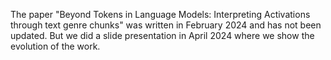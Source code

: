 The paper "Beyond Tokens in Language Models: Interpreting Activations through text genre chunks" was written in February 2024 and has not been updated. But we did a slide presentation in April 2024 where we show the evolution of the work.
